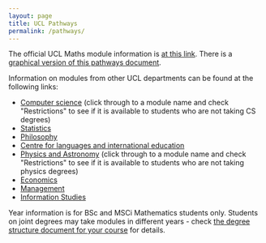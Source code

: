 ```yaml
---
layout: page
title: UCL Pathways
permalink: /pathways/
---
```


The official UCL Maths module information is [at this link](https://www.ucl.ac.uk/maths/current-students/current-undergraduates/module-information-undergraduates). There is a [graphical version of this pathways document](http://www.homepages.ucl.ac.uk/~ucahmto/pathways.html).

Information on modules from other UCL departments can be found at the following links:

 - [Computer science](https://www.ucl.ac.uk/prospective-students/undergraduate/degrees/computer-science-bsc#tab1-year1) (click through to a module name and check "Restrictions" to see if it is available to students who are not taking CS degrees)
 - [Statistics](https://www.ucl.ac.uk/statistics/current-students/modules-statistical-science-students-other-departments)
 - [Philosophy](https://www.ucl.ac.uk/philosophy/current-students/ba-programmes/ba-modules)
 - [Centre for languages and international education](https://www.ucl.ac.uk/languages-international-education/ucl-centre-languages-international-education)
 - [Physics and Astronomy](https://www.ucl.ac.uk/prospective-students/undergraduate/degrees/physics-msci#tab1-year1) (click through to a module name and check "Restrictions" to see if it is available to students who are not taking physics degrees)
 - [Economics](https://www.ucl.ac.uk/economics/study/undergraduate/module-list)
 - [Management](https://www.mgmt.ucl.ac.uk/undergraduate-elective-modules)
 - [Information Studies](https://www.ucl.ac.uk/information-studies/study/undergraduate-study/other-undergraduate-modules)

Year information is for BSc and MSCi Mathematics students only. Students on joint degrees may take modules in different years - check [the degree structure document for your course](https://www.ucl.ac.uk/maths/current-students/current-undergraduates/degree-structures-and-options/specific-degree-structures) for details.


